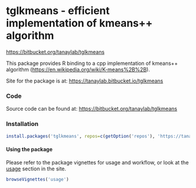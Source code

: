 # tglkmeans - efficient implementation of kmeans++ algorithm
https://bitbucket.org/tanaylab/tglkmeans

This package provides R binding to a cpp implementation of kmeans++ algorithm (https://en.wikipedia.org/wiki/K-means%2B%2B).

Site for the package is at:
https://tanaylab.bitbucket.io/tglkmeans


### Code
Source code can be found at: https://bitbucket.org/tanaylab/tglkmeans


### Installation 


```r
install.packages('tglkmeans', repos=c(getOption('repos'), 'https://tanaylab.bitbucket.io/repo'))
```

#### Using the package
Please refer to the package vignettes for usage and workflow, or look at the [usage](https://tanaylab.bitbucket.io/tglkmeans/articles/usage.html) section in the site.



```r
browseVignettes('usage') 
```
